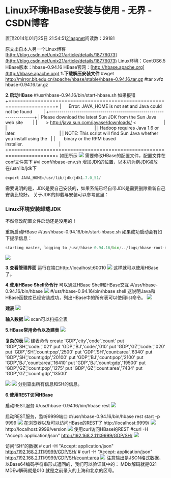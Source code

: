 
# Linux环境HBase安装与使用 - 无界 - CSDN博客

置顶2014年01月25日 21:54:51[21aspnet](https://me.csdn.net/21aspnet)阅读数：29181


原文出自本人另一个Linux博客[http://blog.csdn.net/unix21/article/details/18776073](http://blog.csdn.net/unix21/article/details/18776073)
Linux环境：CentOS6.5
HBase版本：hbase-0.94.16
HBase官网：[http://hbase.apache.org](http://hbase.apache.org)
**1.下载解压安装文件**
\#wget http://mirror.bit.edu.cn/apache/hbase/stable/hbase-0.94.16.tar.gz
\#tar xvfz hbase-0.94.16.tar.gz

**2.启动HBase**
\#/usr/hbase-0.94.16/bin/start-hbase.sh
如果报错
+======================================================================+
|      Error: JAVA_HOME is not set and Java could not be found         |
+----------------------------------------------------------------------+
| Please download the latest Sun JDK from the Sun Java web site        |
|       > http://java.sun.com/javase/downloads/ <                      |
|                                                                      |
| Hadoop requires Java 1.6 or later.                                   |
| NOTE: This script will find Sun Java whether you install using the   |
|       binary or the RPM based installer.                             |
+======================================================================+
如图所示
![](https://img-blog.csdn.net/20140125213843562?watermark/2/text/aHR0cDovL2Jsb2cuY3Nkbi5uZXQvdW5peDIx/font/5a6L5L2T/fontsize/400/fill/I0JBQkFCMA==/dissolve/70/gravity/SouthEast)
需要修改HBase的配置文件，配置文件在conf文件夹下
\#vi conf/hbase-env.sh
增加JDK的位置，以本机为例JDK被放在/usr/lib/jdk下

```python
export JAVA_HOME=/usr/lib/jdk/jdk1.7.0_51/
```
需要说明的是，JDK是要自己安装的，如果系统已经自带JDK是需要删除重新自己安装比较好。
关于JDK的卸载与安装可以参考这里：
### Linux环境安装卸载JDK
不然修改配置文件启动还是没用的！

重新启动HBase
\#/usr/hbase-0.94.16/bin/start-hbase.sh
如果成功启动会有如下提示信息：

```python
starting master, logging to /usr/hbase-0.94.16/bin/../logs/hbase-root-master-localhost.localdomain.out
```
![](https://img-blog.csdn.net/20140125214759531?watermark/2/text/aHR0cDovL2Jsb2cuY3Nkbi5uZXQvdW5peDIx/font/5a6L5L2T/fontsize/400/fill/I0JBQkFCMA==/dissolve/70/gravity/SouthEast)

**3.查看管理界面**
运行在端口http://localhost:60010
![](https://img-blog.csdn.net/20140125214931578?watermark/2/text/aHR0cDovL2Jsb2cuY3Nkbi5uZXQvdW5peDIx/font/5a6L5L2T/fontsize/400/fill/I0JBQkFCMA==/dissolve/70/gravity/SouthEast)
这样就可以使用HBase了。

**4.使用HBase Shell命令行**
可以通过HBase Shell和HBase交互
\#/usr/hbase-0.94.16/bin/hbase
![](https://img-blog.csdn.net/20140125225029734?watermark/2/text/aHR0cDovL2Jsb2cuY3Nkbi5uZXQvdW5peDIx/font/5a6L5L2T/fontsize/400/fill/I0JBQkFCMA==/dissolve/70/gravity/SouthEast)
\#/usr/hbase-0.94.16/bin/hbase shell
这说明Java和HBase函数库已经安装成功，列出HBase中的所有表可以使用list命令。
![](https://img-blog.csdn.net/20140125225216546?watermark/2/text/aHR0cDovL2Jsb2cuY3Nkbi5uZXQvdW5peDIx/font/5a6L5L2T/fontsize/400/fill/I0JBQkFCMA==/dissolve/70/gravity/SouthEast)

**建表**
![](https://img-blog.csdn.net/20140125225446500?watermark/2/text/aHR0cDovL2Jsb2cuY3Nkbi5uZXQvdW5peDIx/font/5a6L5L2T/fontsize/400/fill/I0JBQkFCMA==/dissolve/70/gravity/SouthEast)

**输入数据**
![](https://img-blog.csdn.net/20140125225510828?watermark/2/text/aHR0cDovL2Jsb2cuY3Nkbi5uZXQvdW5peDIx/font/5a6L5L2T/fontsize/400/fill/I0JBQkFCMA==/dissolve/70/gravity/SouthEast)
scan可以扫描全表

**5.HBase常用命令以及建表**
![](https://img-blog.csdn.net/20140125225748531?watermark/2/text/aHR0cDovL2Jsb2cuY3Nkbi5uZXQvdW5peDIx/font/5a6L5L2T/fontsize/400/fill/I0JBQkFCMA==/dissolve/70/gravity/SouthEast)

**复杂的表**
![](https://img-blog.csdn.net/20140125235050828?watermark/2/text/aHR0cDovL2Jsb2cuY3Nkbi5uZXQvdW5peDIx/font/5a6L5L2T/fontsize/400/fill/I0JBQkFCMA==/dissolve/70/gravity/SouthEast)
建表命令
create 'GDP','city','code','count'
put 'GDP','SH','code:','021'
put 'GDP','BJ','code:','010'
put 'GDP','GZ','code:','020'
put 'GDP','SH','count:pop','2500'
put 'GDP','SH','count:area','6340'
put 'GDP','SH','count:gdp','20100'
put 'GDP','BJ','count:pop','2100'
put 'GDP','BJ','count:area','16410'
put 'GDP','BJ','count:gdp','19500'
put 'GDP','GZ','count:pop','1275'
put 'GDP','GZ','count:area','7434'
put 'GDP','GZ','count:gdp','13500'

![](https://img-blog.csdn.net/20140125235123421?watermark/2/text/aHR0cDovL2Jsb2cuY3Nkbi5uZXQvdW5peDIx/font/5a6L5L2T/fontsize/400/fill/I0JBQkFCMA==/dissolve/70/gravity/SouthEast)
![](https://img-blog.csdn.net/20140125235137093?watermark/2/text/aHR0cDovL2Jsb2cuY3Nkbi5uZXQvdW5peDIx/font/5a6L5L2T/fontsize/400/fill/I0JBQkFCMA==/dissolve/70/gravity/SouthEast)
分别查出所有信息和SH的信息。

**6.使用REST访问HBase**

启动REST服务
\#/usr/hbase-0.94.16/bin/hbase rest
![](https://img-blog.csdn.net/20140126130404328?watermark/2/text/aHR0cDovL2Jsb2cuY3Nkbi5uZXQvdW5peDIx/font/5a6L5L2T/fontsize/400/fill/I0JBQkFCMA==/dissolve/70/gravity/SouthEast)

启动REST服务，监听9999端口
\#/usr/hbase-0.94.16/bin/hbase rest start -p 9999
![](https://img-blog.csdn.net/20140126130416796?watermark/2/text/aHR0cDovL2Jsb2cuY3Nkbi5uZXQvdW5peDIx/font/5a6L5L2T/fontsize/400/fill/I0JBQkFCMA==/dissolve/70/gravity/SouthEast)
在浏览器以及可以访问HBase的REST了
http://localhost:9999/
![](https://img-blog.csdn.net/20140126130841390?watermark/2/text/aHR0cDovL2Jsb2cuY3Nkbi5uZXQvdW5peDIx/font/5a6L5L2T/fontsize/400/fill/I0JBQkFCMA==/dissolve/70/gravity/SouthEast)
http://localhost:9999/version
![](https://img-blog.csdn.net/20140126130851500?watermark/2/text/aHR0cDovL2Jsb2cuY3Nkbi5uZXQvdW5peDIx/font/5a6L5L2T/fontsize/400/fill/I0JBQkFCMA==/dissolve/70/gravity/SouthEast)
使用curl访问HBase的REST
\#curl -H "Accept: application/json" http://192.168.2.111:9999/GDP/SH/
![](https://img-blog.csdn.net/20140126130859843?watermark/2/text/aHR0cDovL2Jsb2cuY3Nkbi5uZXQvdW5peDIx/font/5a6L5L2T/fontsize/400/fill/I0JBQkFCMA==/dissolve/70/gravity/SouthEast)

访问“SH”的数据
\# curl -H "Accept: application/json" http://192.168.2.111:9999/GDP/SH/
\# curl -H "Accept: application/json" http://192.168.2.111:9999/GDP/SH/count:area
![](https://img-blog.csdn.net/20140126131311750?watermark/2/text/aHR0cDovL2Jsb2cuY3Nkbi5uZXQvdW5peDIx/font/5a6L5L2T/fontsize/400/fill/I0JBQkFCMA==/dissolve/70/gravity/SouthEast)
注意输出是JSON格式数据，以Base64编码字符串形式返回的，我们可以验证其中的：
MDIx解码就是021
MDEw解码就是010
就是之前录入的上海和北京的区号。

﻿﻿

